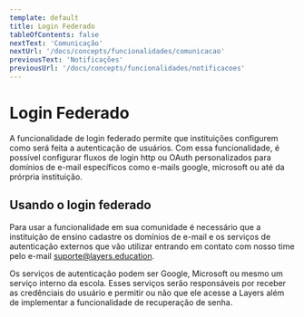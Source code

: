 ```yaml
---
template: default
title: Login Federado
tableOfContents: false
nextText: 'Comunicação'
nextUrl: '/docs/concepts/funcionalidades/comunicacao'
previousText: 'Notificações'
previousUrl: '/docs/concepts/funcionalidades/notificacoes'
---
```


# Login Federado

A funcionalidade de login federado permite que instituições configurem como será feita a autenticação de usuários. Com essa funcionalidade, é possível configurar fluxos de login http ou OAuth personalizados para domínios de e-mail específicos como e-mails google, microsoft ou até da prórpria instituição.

## Usando o login federado

Para usar a funcionalidade em sua comunidade é necessário que a instituição de ensino cadastre os domínios de e-mail e os serviços de autenticação externos que vão utilizar entrando em contato com nosso time pelo e-mail suporte@layers.education.

Os serviços de autenticação podem ser Google, Microsoft ou mesmo um serviço interno da escola. Esses serviços serão responsáveis por receber as credênciais do usuário e permitir ou não que ele acesse a Layers além de implementar a funcionalidade de recuperação de senha.